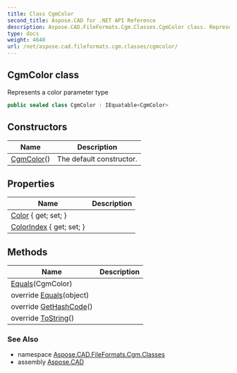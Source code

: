 ```yaml
---
title: Class CgmColor
second_title: Aspose.CAD for .NET API Reference
description: Aspose.CAD.FileFormats.Cgm.Classes.CgmColor class. Represents a color parameter type
type: docs
weight: 4640
url: /net/aspose.cad.fileformats.cgm.classes/cgmcolor/
---
```

## CgmColor class

Represents a color parameter type

```csharp
public sealed class CgmColor : IEquatable<CgmColor>
```

## Constructors

| Name | Description |
| --- | --- |
| [CgmColor](cgmcolor/)() | The default constructor. |

## Properties

| Name | Description |
| --- | --- |
| [Color](../../aspose.cad.fileformats.cgm.classes/cgmcolor/color/) { get; set; } |  |
| [ColorIndex](../../aspose.cad.fileformats.cgm.classes/cgmcolor/colorindex/) { get; set; } |  |

## Methods

| Name | Description |
| --- | --- |
| [Equals](../../aspose.cad.fileformats.cgm.classes/cgmcolor/equals/#equals)(CgmColor) |  |
| override [Equals](../../aspose.cad.fileformats.cgm.classes/cgmcolor/equals/#equals_1)(object) |  |
| override [GetHashCode](../../aspose.cad.fileformats.cgm.classes/cgmcolor/gethashcode/)() |  |
| override [ToString](../../aspose.cad.fileformats.cgm.classes/cgmcolor/tostring/)() |  |

### See Also

* namespace [Aspose.CAD.FileFormats.Cgm.Classes](../../aspose.cad.fileformats.cgm.classes/)
* assembly [Aspose.CAD](../../)


